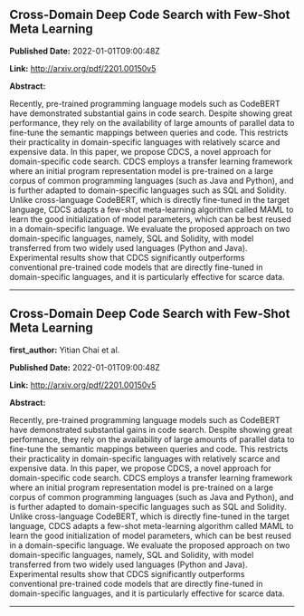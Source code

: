 ## Cross-Domain Deep Code Search with Few-Shot Meta Learning

**Published Date:** 2022-01-01T09:00:48Z

**Link:** http://arxiv.org/pdf/2201.00150v5

**Abstract:**

  Recently, pre-trained programming language models such as CodeBERT have
demonstrated substantial gains in code search. Despite showing great
performance, they rely on the availability of large amounts of parallel data to
fine-tune the semantic mappings between queries and code. This restricts their
practicality in domain-specific languages with relatively scarce and expensive
data. In this paper, we propose CDCS, a novel approach for domain-specific code
search. CDCS employs a transfer learning framework where an initial program
representation model is pre-trained on a large corpus of common programming
languages (such as Java and Python), and is further adapted to domain-specific
languages such as SQL and Solidity. Unlike cross-language CodeBERT, which is
directly fine-tuned in the target language, CDCS adapts a few-shot
meta-learning algorithm called MAML to learn the good initialization of model
parameters, which can be best reused in a domain-specific language. We evaluate
the proposed approach on two domain-specific languages, namely, SQL and
Solidity, with model transferred from two widely used languages (Python and
Java). Experimental results show that CDCS significantly outperforms
conventional pre-trained code models that are directly fine-tuned in
domain-specific languages, and it is particularly effective for scarce data.


---

## Cross-Domain Deep Code Search with Few-Shot Meta Learning

**first_author:** Yitian Chai et al.

**Published Date:** 2022-01-01T09:00:48Z

**Link:** http://arxiv.org/pdf/2201.00150v5

**Abstract:**

  Recently, pre-trained programming language models such as CodeBERT have
demonstrated substantial gains in code search. Despite showing great
performance, they rely on the availability of large amounts of parallel data to
fine-tune the semantic mappings between queries and code. This restricts their
practicality in domain-specific languages with relatively scarce and expensive
data. In this paper, we propose CDCS, a novel approach for domain-specific code
search. CDCS employs a transfer learning framework where an initial program
representation model is pre-trained on a large corpus of common programming
languages (such as Java and Python), and is further adapted to domain-specific
languages such as SQL and Solidity. Unlike cross-language CodeBERT, which is
directly fine-tuned in the target language, CDCS adapts a few-shot
meta-learning algorithm called MAML to learn the good initialization of model
parameters, which can be best reused in a domain-specific language. We evaluate
the proposed approach on two domain-specific languages, namely, SQL and
Solidity, with model transferred from two widely used languages (Python and
Java). Experimental results show that CDCS significantly outperforms
conventional pre-trained code models that are directly fine-tuned in
domain-specific languages, and it is particularly effective for scarce data.


---

